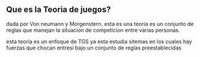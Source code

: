 ## Que es la Teoria de juegos?
dada por Von neumann y Morgenstern. esta es una teoria es un conjunto de reglas que manejan la situacion de competicion entre varias personas.

esta teoria es un enfoque de TGS ya esta estudia sitemas en los cuales hay fuerzas que chocan entresi bajo un conjunto de reglas preestablecidas